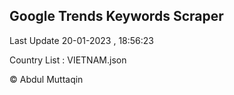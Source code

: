 

## Google Trends Keywords Scraper 
 
Last Update 20-01-2023 , 18:56:23

Country List :
VIETNAM.json



© Abdul Muttaqin 
